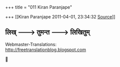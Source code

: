 +++
title = "011 Kiran Paranjape"

+++
[[Kiran Paranjape	2011-04-01, 23:34:32 [Source](https://groups.google.com/g/samskrita/c/Fo2z2hYBUt8)]]



लिख् ---> तुमन्त ---> लिखितुम्  
--------------------------------------  
Webmaster-Translations:  
<http://freetranslationblog.blogspot.com>



